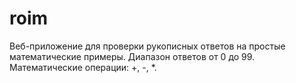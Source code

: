 # roim

Веб-приложение для проверки рукописных ответов на простые математические примеры.
Диапазон ответов от 0 до 99. Математические операции: +, -, *.
